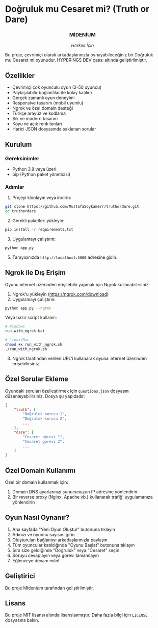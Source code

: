 # Doğruluk mu Cesaret mi? (Truth or Dare)

<div align="center">
    <h3>MİDENİUM</h3>
    <p><i>Herkes İçin</i></p>
</div>

Bu proje, çevrimiçi olarak arkadaşlarınızla oynayabileceğiniz bir Doğruluk mu Cesaret mi oyunudur. HYPERINGS DEV çatısı altında geliştirilmiştir.

## Özellikler

- Çevrimiçi çok oyunculu oyun (2-50 oyuncu)
- Paylaşılabilir bağlantılar ile kolay katılım
- Gerçek zamanlı oyun deneyimi
- Responsive tasarım (mobil uyumlu)
- Ngrok ve özel domain desteği
- Türkçe arayüz ve kodlama
- Şık ve modern tasarım
- Koyu ve açık renk tonları
- Harici JSON dosyasında saklanan sorular

## Kurulum

### Gereksinimler

- Python 3.8 veya üzeri
- pip (Python paket yöneticisi)

### Adımlar

1. Projeyi klonlayın veya indirin:

```bash
git clone https://github.com/MustafaSoykamerr/truthordare.git
cd truthordare
```

2. Gerekli paketleri yükleyin:

```bash
pip install -r requirements.txt
```

3. Uygulamayı çalıştırın:

```bash
python app.py
```

5. Tarayıcınızda `http://localhost:5000` adresine gidin.

## Ngrok ile Dış Erişim

Oyunu internet üzerinden erişilebilir yapmak için Ngrok kullanabilirsiniz:

1. Ngrok'u yükleyin (https://ngrok.com/download)
2. Uygulamayı çalıştırın:

```bash
python app.py --ngrok
```

Veya hazır script kullanın:

```bash
# Windows
run_with_ngrok.bat

# Linux/Mac
chmod +x run_with_ngrok.sh
./run_with_ngrok.sh
```

3. Ngrok tarafından verilen URL'i kullanarak oyuna internet üzerinden erişebilirsiniz.

## Özel Sorular Ekleme

Oyundaki soruları özelleştirmek için `questions.json` dosyasını düzenleyebilirsiniz. Dosya şu yapıdadır:

```json
{
    "truth": [
        "Doğruluk sorusu 1",
        "Doğruluk sorusu 2",
        ...
    ],
    "dare": [
        "Cesaret görevi 1",
        "Cesaret görevi 2",
        ...
    ]
}
```

## Özel Domain Kullanımı

Özel bir domain kullanmak için:

1. Domain DNS ayarlarınızı sunucunuzun IP adresine yönlendirin
2. Bir reverse proxy (Nginx, Apache vb.) kullanarak trafiği uygulamanıza yönlendirin

## Oyun Nasıl Oynanır?

1. Ana sayfada "Yeni Oyun Oluştur" butonuna tıklayın
2. Adınızı ve oyuncu sayısını girin
3. Oluşturulan bağlantıyı arkadaşlarınızla paylaşın
4. Tüm oyuncular katıldığında "Oyunu Başlat" butonuna tıklayın
5. Sıra size geldiğinde "Doğruluk" veya "Cesaret" seçin
6. Soruyu cevaplayın veya görevi tamamlayın
7. Eğlenceye devam edin!

## Geliştirici

Bu proje Midenium tarafından geliştirilmiştir.

## Lisans

Bu proje MIT lisansı altında lisanslanmıştır. Daha fazla bilgi için `LICENSE` dosyasına bakın. 

